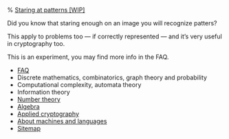 % <a href="/">Staring at patterns [WIP]</a>

Did you know that staring enough on an image you will recognize patters?

This apply to problems too — if correctly represented — and it’s very useful in cryptography too.

This is an experiment, you may find more info in the FAQ.

- [FAQ](/faq.html)
- Discrete mathematics, combinatorics, graph theory and probability
- Computational complexity, automata theory
- Information theory
- [Number theory](/nt.html)
- [Algebra](/algebra.html)
- [Applied cryptography](/cryptography.html)
- [About machines and languages](/re.html)
- [Sitemap](/sitemap.html)

